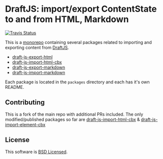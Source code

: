 # DraftJS: import/export ContentState to and from HTML, Markdown

<a href="https://travis-ci.org/sstur/draft-js-utils"><img alt="Travis Status" src="https://img.shields.io/travis/sstur/draft-js-utils/master.svg?label=travis&maxAge=43200"></a>

This is a [monorepo](https://lernajs.io/) containing several packages related to importing and exporting content from [DraftJS](https://draftjs.org/).

* [draft-js-export-html](https://www.npmjs.com/package/draft-js-export-html)
* [draft-js-import-html-cbx](https://www.npmjs.com/package/draft-js-import-html-cbx)
* [draft-js-export-markdown](https://www.npmjs.com/package/draft-js-export-markdown)
* [draft-js-import-markdown](https://www.npmjs.com/package/draft-js-import-markdown)

Each package is located in the `packages` directory and each has it's own README.

## Contributing

This is a fork of the main repo with additional PRs included.
The only modified/published packages so far are [draft-js-import-html-cbx](https://www.npmjs.com/package/draft-js-import-html-cbx) & [draft-js-import-element-cbx](https://www.npmjs.com/package/draft-js-import-element-cbx)

## License

This software is [BSD Licensed](/LICENSE).
